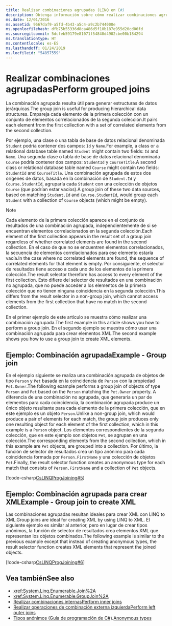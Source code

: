 ```yaml
---
title: Realizar combinaciones agrupadas (LINQ en C#)
description: Obtenga información sobre cómo realizar combinaciones agrupadas con LINQ en C#.
ms.date: 12/01/2016
ms.assetid: 9667daf9-a5fd-4b43-a5c4-a9c2b744000e
ms.openlocfilehash: dfb75b55336d8ca486d5f10b187e955d20cd06fd
ms.sourcegitcommit: 5dcfeb59179e81071f54840d4902cbe00b184294
ms.translationtype: HT
ms.contentlocale: es-ES
ms.lasthandoff: 01/24/2019
ms.locfileid: "54857559"
---
```

# <a name="perform-grouped-joins"></a><span data-ttu-id="30a7f-103">Realizar combinaciones agrupadas</span><span class="sxs-lookup"><span data-stu-id="30a7f-103">Perform grouped joins</span></span>

<span data-ttu-id="30a7f-104">La combinación agrupada resulta útil para generar estructuras de datos jerárquicas.</span><span class="sxs-lookup"><span data-stu-id="30a7f-104">The group join is useful for producing hierarchical data structures.</span></span> <span data-ttu-id="30a7f-105">Empareja cada elemento de la primera colección con un conjunto de elementos correlacionados de la segunda colección.</span><span class="sxs-lookup"><span data-stu-id="30a7f-105">It pairs each element from the first collection with a set of correlated elements from the second collection.</span></span>

<span data-ttu-id="30a7f-106">Por ejemplo, una clase o una tabla de base de datos relacional denominada `Student` podría contener dos campos: `Id` y `Name`.</span><span class="sxs-lookup"><span data-stu-id="30a7f-106">For example, a class or a relational database table named `Student` might contain two fields: `Id` and `Name`.</span></span> <span data-ttu-id="30a7f-107">Una segunda clase o tabla de base de datos relacional denominada `Course` podría contener dos campos: `StudentId` y `CourseTitle`.</span><span class="sxs-lookup"><span data-stu-id="30a7f-107">A second class or relational database table named `Course` might contain two fields: `StudentId` and `CourseTitle`.</span></span> <span data-ttu-id="30a7f-108">Una combinación agrupada de estos dos orígenes de datos, basada en la combinación de `Student.Id` y `Course.StudentId`, agruparía cada `Student` con una colección de objetos `Course` (que podrían estar vacíos).</span><span class="sxs-lookup"><span data-stu-id="30a7f-108">A group join of these two data sources, based on matching `Student.Id` and `Course.StudentId`, would group each `Student` with a collection of `Course` objects (which might be empty).</span></span>

> [!NOTE]
> <span data-ttu-id="30a7f-109">Cada elemento de la primera colección aparece en el conjunto de resultados de una combinación agrupada, independientemente de si se encuentran elementos correlacionados en la segunda colección.</span><span class="sxs-lookup"><span data-stu-id="30a7f-109">Each element of the first collection appears in the result set of a group join regardless of whether correlated elements are found in the second collection.</span></span> <span data-ttu-id="30a7f-110">En el caso de que no se encuentren elementos correlacionados, la secuencia de elementos correlacionados para ese elemento estaría vacía.</span><span class="sxs-lookup"><span data-stu-id="30a7f-110">In the case where no correlated elements are found, the sequence of correlated elements for that element is empty.</span></span> <span data-ttu-id="30a7f-111">Por consiguiente, el selector de resultados tiene acceso a cada uno de los elementos de la primera colección.</span><span class="sxs-lookup"><span data-stu-id="30a7f-111">The result selector therefore has access to every element of the first collection.</span></span> <span data-ttu-id="30a7f-112">Esto difiere del selector de resultados en una combinación no agrupada, que no puede acceder a los elementos de la primera colección que no tienen ninguna coincidencia en la segunda colección.</span><span class="sxs-lookup"><span data-stu-id="30a7f-112">This differs from the result selector in a non-group join, which cannot access elements from the first collection that have no match in the second collection.</span></span>

<span data-ttu-id="30a7f-113">En el primer ejemplo de este artículo se muestra cómo realizar una combinación agrupada.</span><span class="sxs-lookup"><span data-stu-id="30a7f-113">The first example in this article shows you how to perform a group join.</span></span> <span data-ttu-id="30a7f-114">En el segundo ejemplo se muestra cómo usar una combinación agrupada para crear elementos XML.</span><span class="sxs-lookup"><span data-stu-id="30a7f-114">The second example shows you how to use a group join to create XML elements.</span></span>

## <a name="example---group-join"></a><span data-ttu-id="30a7f-115">Ejemplo: Combinación agrupada</span><span class="sxs-lookup"><span data-stu-id="30a7f-115">Example - Group join</span></span>

<span data-ttu-id="30a7f-116">En el ejemplo siguiente se realiza una combinación agrupada de objetos de tipo `Person` y `Pet` basada en la coincidencia de `Person` con la propiedad `Pet.Owner`.</span><span class="sxs-lookup"><span data-stu-id="30a7f-116">The following example performs a group join of objects of type `Person` and `Pet` based on the `Person` matching the `Pet.Owner` property.</span></span> <span data-ttu-id="30a7f-117">A diferencia de una combinación no agrupada, que generaría un par de elementos para cada coincidencia, la combinación agrupada produce un único objeto resultante para cada elemento de la primera colección, que en este ejemplo es un objeto `Person`.</span><span class="sxs-lookup"><span data-stu-id="30a7f-117">Unlike a non-group join, which would produce a pair of elements for each match, the group join produces only one resulting object for each element of the first collection, which in this example is a `Person` object.</span></span> <span data-ttu-id="30a7f-118">Los elementos correspondientes de la segunda colección, que en este ejemplo son objetos `Pet`, se agrupan en una colección.</span><span class="sxs-lookup"><span data-stu-id="30a7f-118">The corresponding elements from the second collection, which in this example are `Pet` objects, are grouped into a collection.</span></span> <span data-ttu-id="30a7f-119">Por último, la función de selector de resultados crea un tipo anónimo para cada coincidencia formada por `Person.FirstName` y una colección de objetos `Pet`.</span><span class="sxs-lookup"><span data-stu-id="30a7f-119">Finally, the result selector function creates an anonymous type for each match that consists of `Person.FirstName` and a collection of `Pet` objects.</span></span>

[!code-csharp[CsLINQProgJoining#5](~/samples/snippets/csharp/concepts/linq/how-to-perform-grouped-joins_1.cs)]

## <a name="example---group-join-to-create-xml"></a><span data-ttu-id="30a7f-120">Ejemplo: Combinación agrupada para crear XML</span><span class="sxs-lookup"><span data-stu-id="30a7f-120">Example - Group join to create XML</span></span>

<span data-ttu-id="30a7f-121">Las combinaciones agrupadas resultan ideales para crear XML con LINQ to XML.</span><span class="sxs-lookup"><span data-stu-id="30a7f-121">Group joins are ideal for creating XML by using LINQ to XML.</span></span> <span data-ttu-id="30a7f-122">El siguiente ejemplo es similar al anterior, pero en lugar de crear tipos anónimos, la función de selector de resultados crea elementos XML que representan los objetos combinados.</span><span class="sxs-lookup"><span data-stu-id="30a7f-122">The following example is similar to the previous example except that instead of creating anonymous types, the result selector function creates XML elements that represent the joined objects.</span></span>

[!code-csharp[CsLINQProgJoining#6](~/samples/snippets/csharp/concepts/linq/how-to-perform-grouped-joins_2.cs)]

## <a name="see-also"></a><span data-ttu-id="30a7f-123">Vea también</span><span class="sxs-lookup"><span data-stu-id="30a7f-123">See also</span></span>

- <xref:System.Linq.Enumerable.Join%2A>
- <xref:System.Linq.Enumerable.GroupJoin%2A>
- [<span data-ttu-id="30a7f-124">Realizar combinaciones internas</span><span class="sxs-lookup"><span data-stu-id="30a7f-124">Perform inner joins</span></span>](perform-inner-joins.md)
- [<span data-ttu-id="30a7f-125">Realizar operaciones de combinación externa izquierda</span><span class="sxs-lookup"><span data-stu-id="30a7f-125">Perform left outer joins</span></span>](perform-left-outer-joins.md)
- <span data-ttu-id="30a7f-126">[Tipos anónimos (Guía de programación de C#)](../programming-guide/classes-and-structs/anonymous-types.md).</span><span class="sxs-lookup"><span data-stu-id="30a7f-126">[Anonymous types](../programming-guide/classes-and-structs/anonymous-types.md)</span></span>
